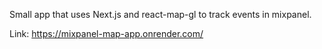 Small app that uses Next.js and react-map-gl to track events in mixpanel.

Link: 
https://mixpanel-map-app.onrender.com/